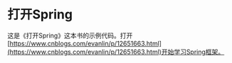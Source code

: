 # 打开Spring
这是《打开Spring》这本书的示例代码。打开[https://www.cnblogs.com/evanlin/p/12651663.html](https://www.cnblogs.com/evanlin/p/12651663.html)开始学习Spring框架。